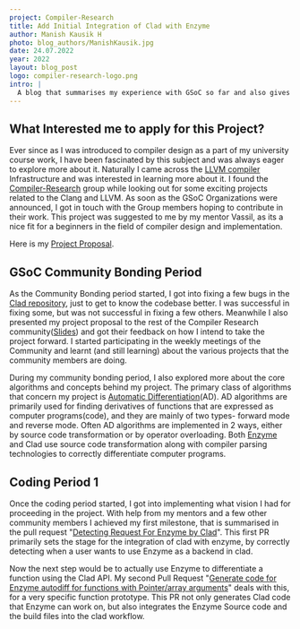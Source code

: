 ```yaml
---
project: Compiler-Research
title: Add Initial Integration of Clad with Enzyme 
author: Manish Kausik H
photo: blog_authors/ManishKausik.jpg
date: 24.07.2022
year: 2022
layout: blog_post
logo: compiler-research-logo.png   
intro: |
  A blog that summarises my experience with GSoC so far and also gives a brief of the work I've done. 
---
```

## What Interested me to apply for this Project?
Ever since as I was introduced to compiler design as a part of my university course work, I have been fascinated by this subject and was always eager to explore more about it. Naturally
I came across the [LLVM compiler](https://llvm.org) Infrastructure and was interested in learning more about it. I found the [Compiler-Research](https://compiler-research.org/) group while looking out for some exciting projects related to the Clang and LLVM. As soon as the GSoC Organizations were announced, I got in touch with the Group members hoping to contribute in their work. This project was suggested to me by my mentor Vassil, as its a nice fit for a beginners in the field of compiler design and implementation.

Here is my [Project Proposal](https://compiler-research.org/assets/docs/Manish_Kausik_H_Proposal_2022.pdf).

## GSoC Community Bonding Period
As the Community Bonding period started, I got into fixing a few bugs in the [Clad repository](https://github.com/vgvassilev/clad), just to get to know the codebase better. I was successful in fixing some, but was not successful in fixing a few others. Meanwhile I also presented my project proposal to the rest of the Compiler Research community([Slides](https://compiler-research.org/assets/presentations/CaaS_Weekly_01_05_2022_Manish_Add_Initial_Integration_of_Clad_with_Enzyme.pdf)) and got their feedback on how I intend to take the project forward. I started participating in the weekly meetings of the Community and learnt (and still learning) about the various projects that the community members are doing.

During my community bonding period, I also explored more about the core algorithms and concepts behind my project. The primary class of algorithms that concern my project is [Automatic Differentiation](https://en.wikipedia.org/wiki/Automatic_differentiation)(AD). AD algorithms are primarily used for finding derivatives of functions that are expressed as computer programs(code), and they are mainly of two types- forward mode and reverse mode. Often AD algorithms are implemented in 2 ways, either by source code transformation or by operator overloading. Both [Enzyme](https://enzyme.mit.edu/) and Clad use source code transformation along with compiler parsing technologies to correctly differentiate computer programs. 

## Coding Period 1
Once the coding period started, I got into implementing what vision I had for proceeding in the project. With help from my mentors and a few other community members I achieved my first milestone, that is summarised in the pull request "[Detecting Request For Enzyme by Clad](https://github.com/vgvassilev/clad/pull/460)". This first PR primarily sets the stage for the integration of clad with enzyme, by correctly detecting when a user wants to use Enzyme as a backend in clad.

Now the next step would be to actually use Enzyme to differentiate a function using the Clad API. My second Pull Request "[Generate code for Enzyme autodiff for functions with Pointer/array arguments](https://github.com/vgvassilev/clad/pull/466)" deals with this, for a very specific function prototype. This PR not only generates Clad code that Enzyme can work on, but also integrates the Enzyme Source code and the build files into the clad workflow.
